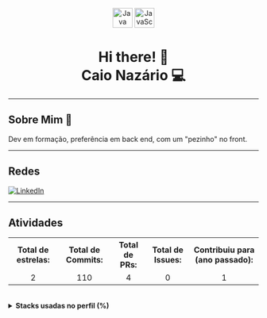 <!-- Banner ou logo opcional -->
<p align="center">
  <img src="https://cdn.jsdelivr.net/gh/devicons/devicon/icons/java/java-original.svg" width="40" alt="Java logo"/>
  <img src="https://cdn.jsdelivr.net/gh/devicons/devicon/icons/javascript/javascript-original.svg" width="40" alt="JavaScript logo"/>
</p>

<h1 align="center">Hi there! 👋<br>Caio Nazário 💻</h1>

---

## Sobre Mim 📖

Dev em formação, preferência em back end, com um "pezinho" no front.

---

## Redes

<p>
  <a href="https://www.linkedin.com/in/caionazariobarros?utm_source=share&utm_campaign=share_via&utm_content=profile&utm_medium=android_app" target="_blank">
    <img src="https://img.shields.io/badge/LinkedIn-0077B5?style=for-the-badge&logo=linkedin&logoColor=white" alt="LinkedIn"/>
  </a>
</p>

---

## Atividades

<div align="left">
  
  <table>
    <tr>
      <th>Total de estrelas:</th>
      <th>Total de Commits:</th>
      <th>Total de PRs:</th>
      <th>Total de Issues:</th>
      <th>Contribuiu para (ano passado):</th>
    </tr>
    <tr>
      <td align="center">2</td>
      <td align="center">110</td>
      <td align="center">4</td>
      <td align="center">0</td>
      <td align="center">1</td>
    </tr>
  </table>
  
</div>

<br>

<!-- Box dinâmica de stacks usadas - você pode usar um serviço como o github-readme-stats -->
<div align="left">
  
  <details>
    <summary><strong>Stacks usadas no perfil (%)</strong></summary>
    <img src="https://github-readme-stats.vercel.app/api/top-langs/?username=CaioNazario&layout=compact&langs_count=8&hide_border=true&theme=react" alt="Stacks usadas" />
  </details>
  
</div>

<!-- Dica: para ter boxes dinâmicas use serviços como github-readme-stats ou shields.io. Personalize para seu usuário. -->
